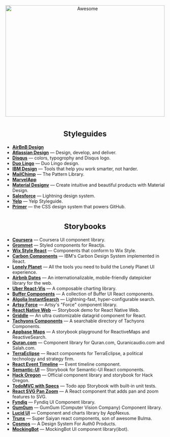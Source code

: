 <div align="center">
<img width="500" height="350" src="https://gitcdn.xyz/repo/sindresorhus/awesome/master/media/logo.svg" alt="Awesome">
</div>


<h1 align="center"><sub>Styleguides</sub></h1>

- [__AirBnB Design__](https://airbnb.design)
- [__Atlassian Design__](https://atlassian.design/) &mdash; Design, develop, and deliver.
- [__Disqus__](https://disqus.com/pages/style-guide/) &mdash; colors, typogrophy and Disqus logo.
- [__Duo Lingo__](https://www.duolingo.com/design/) &mdash; Duo Lingo design.
- [__IBM Design__](https://www.ibm.com/design/language/resources/) &mdash; Tools that help you work smarter, not harder.
- [__MailChimp__](http://ux.mailchimp.com/patterns) &mdash; The Pattern Library.
- [__MarvelApp__](https://marvelapp.com/styleguide/overview/introduction)
- [__Material Designv__](https://material.io/design) &mdash; Create intuitive and beautiful products with Material Design.
- [__Salesforce__](http://sfdc-styleguide.herokuapp.com/) &mdash; Lightning design system.
- [__Yelp__](http://www.yelp.com/styleguide) &mdash; Yelp Styleguide.
- [__Primer__](https://primer.style/) &mdash; the CSS design system that powers GitHub.


<h1 align="center"><sub>Storybooks</sub></h1>

- [__Coursera__](https://building.coursera.org/coursera-ui/) &mdash; Coursera UI component library.
- [__Grommet__](https://storybook.grommet.io/) &mdash; Styled components for Reactjs.
- [__Wix Style React__](https://wix.github.io/wix-style-react/) &mdash; Components that conform to Wix Style.
- [__Carbon Components__](http://react.carbondesignsystem.com) &mdash; IBM's Carbon Design System implemented in React.
- [__Lonely Planet__](https://lonelyplanet.github.io/backpack-ui/) &mdash; All the tools you need to build the Lonely Planet UI experience.
- [__Airbnb Dates__](http://airbnb.io/react-dates/) &mdash; An internationalizable, mobile-friendly datepicker library for the web.
- [__Uber React-Vis__](https://uber.github.io/react-vis/website/dist/storybook/index.html) &mdash; A composable charting library.
- [__Buffer Components__](https://bufferapp.github.io/buffer-components/) &mdash; A collection of Buffer UI React components.
- [__Algolia InstantSearch__](https://community.algolia.com/react-instantsearch/storybook/) &mdash; Lightning-fast, hyper-configurable search.
- [__Artsy Force__](https://artsy.github.io/reaction/) &mdash; Artsy's "Force" component library.
- [__React Native Web__](https://necolas.github.io/react-native-web/storybook/) &mdash; Storybook demo for React Native Web.
- [__Griddle__](undefined) &mdash; An ultra customizable datagrid component for React.
- [__Tachyons Components__](https://www.tachyonstemplates.com/components/) &mdash; A searchable directory of Tachyons Components.
- [__Appbase Maps__](https://opensource.appbase.io/playground/) &mdash; A storybook playground for ReactiveMaps and ReactiveSearch.
- [__Quran.com__](https://quran.github.io/common-components/) &mdash; Component library for Quran.com, Quranicaudio.com and Salah.com.
- [__TerraEclipse__](https://terraeclipse.github.io/react-stack/) &mdash; React components for TerraEclipse, a political technology and strategy firm.
- [__React Event Timeline__](https://rcdexta.github.io/react-event-timeline/) &mdash; Event timeline component.
- [__Semantic-UI__](https://white-rabbit-japan.github.io/Semantic-UI-React-Storybook/) &mdash; Storybook for Semantic-UI React components.
- [__Hack Oregon__](https://hackoregon.github.io/component-library/) &mdash; Official component library and storybook for Hack Oregon.
- [__TodoMVC with Specs__](https://thorjarhun.github.io/react-storybook-todolist/) &mdash; Todo app Storybook with built-in unit tests.
- [__React SVG Pan Zoom__](https://chrvadala.github.io/react-svg-pan-zoom/) &mdash; A React component that adds pan and zoom features to SVG.
- [__Fyndiq__](https://fyndiq.github.io/fyndiq-ui/) &mdash; Fyndiq UI Component library.
- [__GumGum__](https://storybook.gumgum.com) &mdash; GumGum (Computer Vision Company) Component library.
- [__Lucid UI__](https://appnexus.github.io/lucid/) &mdash; Component and charts library by AppNexus.
- [__Trunx__](https://g14n.info/trunx) &mdash; Super Saiyan react components, son of awesome Bulma.
- [__Cosmos__](https://auth0-cosmos.now.sh/sandbox/) &mdash; A Design System For Auth0 Products.
- [__MockingBot__](https://ibot.guide) &mdash; MockingBot UI component library(ibot).
